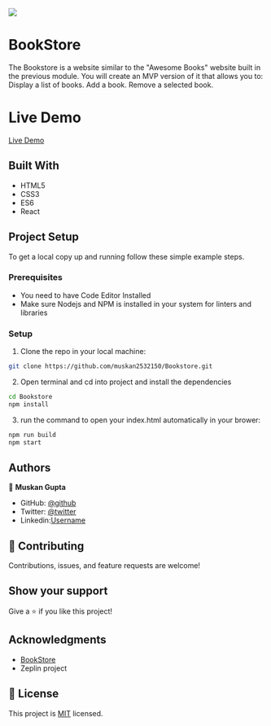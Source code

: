 ![](https://img.shields.io/badge/Microverse-blueviolet)

# BookStore
The Bookstore is a website similar to the "Awesome Books" website built in the previous module. You will create an MVP version of it that allows you to: Display a list of books. Add a book. Remove a selected book.

# Live Demo
[Live Demo](https://admirable-malasada-d1911e.netlify.app/) 

## Built With
- HTML5
- CSS3
- ES6
- React

## Project Setup
To get a local copy up and running follow these simple example steps.

### Prerequisites

- You need to have Code Editor Installed
- Make sure Nodejs and NPM is installed in your system for linters and libraries

### Setup
1. Clone the repo in your local machine:
```bash
git clone https://github.com/muskan2532150/Bookstore.git
```
2. Open terminal and cd into project and install the dependencies
```bash
cd Bookstore
npm install
```

3. run the command to open your index.html automatically in your brower:
```bash
npm run build
npm start
```

## Authors

👤 **Muskan Gupta**

- GitHub: [@github](https://github.com/muskan2532150)
- Twitter: [@twitter](muskan2532150)
- Linkedin:[Username](https://www.linkedin.com/in/muskan-gupta-869165225/)


## 🤝 Contributing

Contributions, issues, and feature requests are welcome!

## Show your support

Give a ⭐️ if you like this project!

## Acknowledgments
- [BookStore](https://github.com/microverseinc/curriculum-react-redux/blob/main/bookstore/sneak_peek_v2_0.md)
- Zeplin project 

## 📝 License

This project is [MIT](./MIT.md) licensed.
